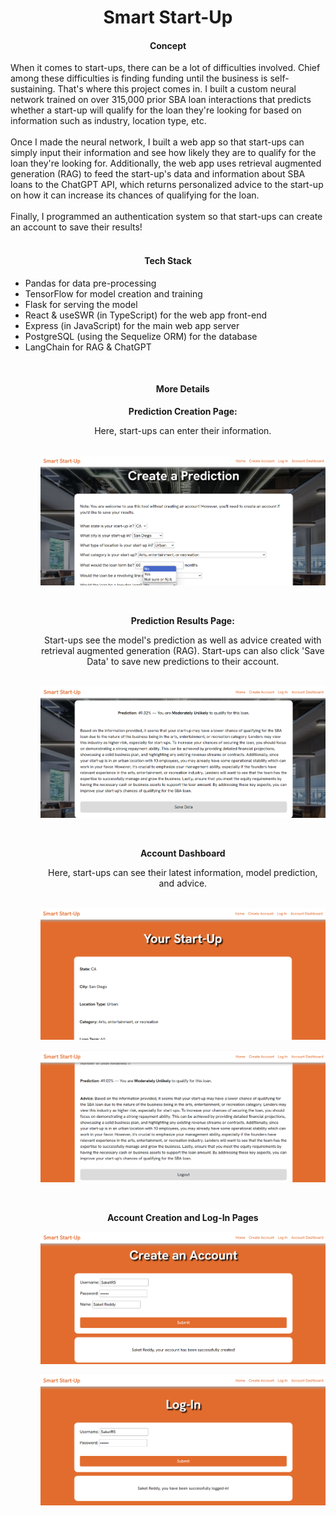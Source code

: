 <h1 align="center">Smart Start-Up</h1>



<h4 align="center">Concept</h4>
When it comes to start-ups, there can be a lot of difficulties involved. Chief among these difficulties is finding funding until the business is self-sustaining. That's where this project comes in. I built a custom neural network trained on over 315,000 prior SBA loan interactions that predicts whether a start-up will qualify for the loan they're looking for based on information such as industry, location type, etc. 
<br />
<br />
Once I made the neural network, I built a web app so that start-ups can simply input their information and see how likely they are to qualify for the loan they're looking for. Additionally, the web app uses retrieval augmented generation (RAG) to feed the start-up's data and information about SBA loans to the ChatGPT API, which returns personalized advice to the start-up on how it can increase its chances of qualifying for the loan. 
<br />
<br />
Finally, I programmed an authentication system so that start-ups can create an account to save their results! 

<br />
<br />



<h4 align="center">Tech Stack</h4>
<ul>
    <li>Pandas for data pre-processing</li>
    <li>TensorFlow for model creation and training</li>
    <li>Flask for serving the model</li>
    <li>React & useSWR (in TypeScript) for the web app front-end</li>
    <li>Express (in JavaScript) for the main web app server</li>
    <li>PostgreSQL (using the Sequelize ORM) for the database</li>
    <li>LangChain for RAG & ChatGPT</li>
<ul>

<br />



<h4 align="center">More Details</h4>
<div align="center">
<p><strong>Prediction Creation Page:</strong></p>
Here, start-ups can enter their information.

<br />
<br />

![Form with questions asking for start-up information](/readme-images/prediction-creation-page.png)

<br />

<p><strong>Prediction Results Page:</strong></p> 
Start-ups see the model's prediction as well as advice created with retrieval augmented generation (RAG). Start-ups can also click 'Save Data' to save new predictions to their account. 

<br />
<br />

![Box with model prediction, which is a percentage, and advice from ChatGPT](/readme-images/prediction-results.png)

<br />

<p><strong>Account Dashboard</strong></p> 
Here, start-ups can see their latest information, model prediction, and advice. 

<br />
<br />

![Box with start-up's information such as location and loan type](/readme-images/account-dashboard-page-1.png)

![Box with more of start-up's information such as model prediction and advice](/readme-images/account-dashboard-page-2.png)

<br />

<p><strong>Account Creation and Log-In Pages</strong></p> 

![Account creation page asking for username, password, and name](/readme-images/account-creation-page.png)

![Log-in page asking for username and password](/readme-images/login-page.png)

</div>


